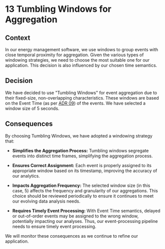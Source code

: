 # 13 Tumbling Windows for Aggregation

## Context

In our energy management software, we use windows to group events with close temporal proximity for aggregation. Given the various types of windowing strategies, we need to choose the most suitable one for our application. This decision is also influenced by our chosen time semantics.

## Decision

We have decided to use "Tumbling Windows" for event aggregation due to their fixed-size, non-overlapping characteristics. 
These windows are based on the Event Time (as per [ADR 09](0009-Use-of-Event-Time-for-Kafka-Streams-in-Energy-Management-Software.md)) of the events. We have selected a window size of 5 seconds.

## Consequences

By choosing Tumbling Windows, we have adopted a windowing strategy that:

- **Simplifies the Aggregation Process:** Tumbling windows segregate events into distinct time frames, simplifying the aggregation process.

- **Ensures Correct Assignment:** Each event is properly assigned to its appropriate window based on its timestamp, improving the accuracy of our analytics.

- **Impacts Aggregation Frequency:** The selected window size (in this case, 5) affects the frequency and granularity of our aggregations. This choice should be reviewed periodically to ensure it continues to meet our evolving data analysis needs.

- **Requires Timely Event Processing:** With Event Time semantics, delayed or out-of-order events may be assigned to the wrong window, potentially impacting our analyses. Thus, our event-processing pipeline needs to ensure timely event processing.

We will monitor these consequences as we continue to refine our application.
